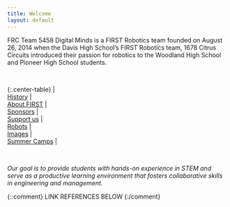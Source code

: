 ```yaml
---
title: Welcome
layout: default
---
```


FRC Team 5458 Digital Minds is a FIRST Robotics team founded on August 26, 2014 when the Davis High School’s FIRST Robotics team, 1678 Citrus Circuits introduced their passion for robotics to the Woodland High School and Pioneer High School students.

<br>

{:.center-table}
| [<i class="fa fa-history" style="font-size: 3rem;"></i><br>History][history] | [<i class="fas fa-shapes" style="font-size: 3rem;"></i><br>About FIRST][about-first] | [<i class="fas fa-hands-helping" style="font-size: 3rem;"></i><br>Sponsors][sponsors] | [<i class="fas fa-hand-holding-usd" style="font-size: 3rem;"></i><br>Support us][support] | [<i class="fas fa-robot" style="font-size: 3rem;"></i><br>Robots][robots] | [<i class="far fa-images" style="font-size: 3rem;"></i><br>Images][images] | [<i class="fa fa-cogs" aria-hidden="true"></i><br>Summer Camps][summercamps] |

<br>

*Our goal is to provide students with hands-on experience in STEM and serve as a productive learning environment that fosters collaborative skills in engineering and management.*

{::comment}
LINK REFERENCES BELOW
{:/comment}

[history]: /history/
[about-first]: /about-first/
[sponsors]: /sponsors/
[support]: /support/
[robots]: /robots/
[images]: /images/
[summercamps]: /summercamps/

